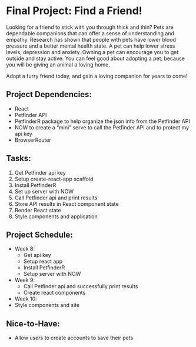 # Final Project: Find a Friend!

Looking for a friend to stick with you through thick and thin? Pets are dependable companions that can offer a sense of understanding and empathy. Research has shown that people with pets have lower blood pressure and a better mental health state. A pet can help lower stress levels, depression and anxiety. Owning a pet can encourage you to get outside and stay active. You can feel good about adopting a pet, because you will be giving an animal a loving home.

Adopt a furry friend today, and gain a loving companion for years to come!

## Project Dependencies:
* React
* Petfinder API
* PetfinderR package to help organize the json info from the Petfinder API
* NOW to create a “mini” serve to call the Petfinder API and to protect my api key
* BrowserRouter

## Tasks:

1. Get Petfinder api key
2. Setup create-react-app scaffold
3. Install PetfinderR
4. Set up server with NOW
5. Call Petfinder api and print results
6. Store API results in React component state
7. Render React state
8. Style components and application

## Project Schedule:

* Week 8:
    * Get api key
    * Setup react app
    * Install PetfinderR
    * Setup server with NOW
* Week 9:
    * Call Petfinder api and successfully print results
    * Create react components
* Week 10:
*   Style components and site

## Nice-to-Have:

* Allow users to create accounts to save their pets
